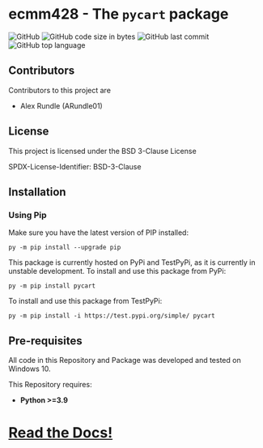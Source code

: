 ecmm428 - The `pycart` package
==============================

![GitHub](https://img.shields.io/github/license/ARundle01/ecmm428-pycart)
![GitHub code size in bytes](https://img.shields.io/github/repo-size/ARundle01/ecmm428-pycart)
![GitHub last commit](https://img.shields.io/github/last-commit/ARundle01/ecmm428-pycart)
![GitHub top language](https://img.shields.io/github/languages/top/ARundle01/ecmm428-pycart)

## Contributors
Contributors to this project are
- Alex Rundle (ARundle01)

## License
This project is licensed under the BSD 3-Clause License

SPDX-License-Identifier: BSD-3-Clause

## Installation
### Using Pip
Make sure you have the latest version of PIP installed:
```pycon
py -m pip install --upgrade pip
```

This package is currently hosted on PyPi and TestPyPi, as it is currently in unstable development. To install 
and use this package from PyPi:
```pycon
py -m pip install pycart
```

To install
and use this package from TestPyPi:
```pycon
py -m pip install -i https://test.pypi.org/simple/ pycart
```

## Pre-requisites
All code in this Repository and Package was developed and tested on Windows 10.

This Repository requires:
- **Python >=3.9**

# [Read the Docs!](http://ecmm428-pycart.readthedocs.io/)